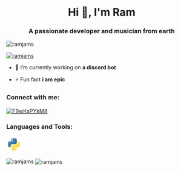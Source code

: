 <h1 align="center">Hi 👋, I'm Ram</h1>
<h3 align="center">A passionate developer and musician from earth</h3>

<p align="left"> <img src="https://komarev.com/ghpvc/?username=ramjams&label=Profile%20views&color=0e75b6&style=flat" alt="ramjams" /> </p>

<p align="left"> <a href="https://github.com/ryo-ma/github-profile-trophy"><img src="https://github-profile-trophy.vercel.app/?username=ramjams" alt="ramjams" /></a> </p>

- 🔭 I’m currently working on **a discord bot**

- ⚡ Fun fact **i am epic**

<h3 align="left">Connect with me:</h3>
<p align="left">
<a href="https://discord.gg/F9wKsPYkM8" target="blank"><img align="center" src="https://cdn.jsdelivr.net/npm/simple-icons@3.0.1/icons/discord.svg" alt="F9wKsPYkM8" height="30" width="40" /></a>
</p>

<h3 align="left">Languages and Tools:</h3>
<p align="left"> <a href="https://www.python.org" target="_blank"> <img src="https://raw.githubusercontent.com/devicons/devicon/master/icons/python/python-original.svg" alt="python" width="40" height="40"/> </a> </p>

<p><img align="left" src="https://github-readme-stats.vercel.app/api/top-langs?username=ramjams&show_icons=true&locale=en&layout=compact" alt="ramjams" /></p>

<p>&nbsp;<img align="center" src="https://github-readme-stats.vercel.app/api?username=ramjams&show_icons=true&locale=en" alt="ramjams" /></p>
